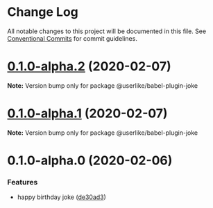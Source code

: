 # Change Log

All notable changes to this project will be documented in this file.
See [Conventional Commits](https://conventionalcommits.org) for commit guidelines.

# [0.1.0-alpha.2](https://github.com/anilanar/joke/compare/v0.1.0-alpha.1...v0.1.0-alpha.2) (2020-02-07)

**Note:** Version bump only for package @userlike/babel-plugin-joke





# [0.1.0-alpha.1](https://github.com/anilanar/joke/compare/v0.1.0-alpha.0...v0.1.0-alpha.1) (2020-02-07)

**Note:** Version bump only for package @userlike/babel-plugin-joke





# 0.1.0-alpha.0 (2020-02-06)


### Features

* happy birthday joke ([de30ad3](https://github.com/anilanar/joke/commit/de30ad331af8294a973a1c3c90023e33201fc290))
